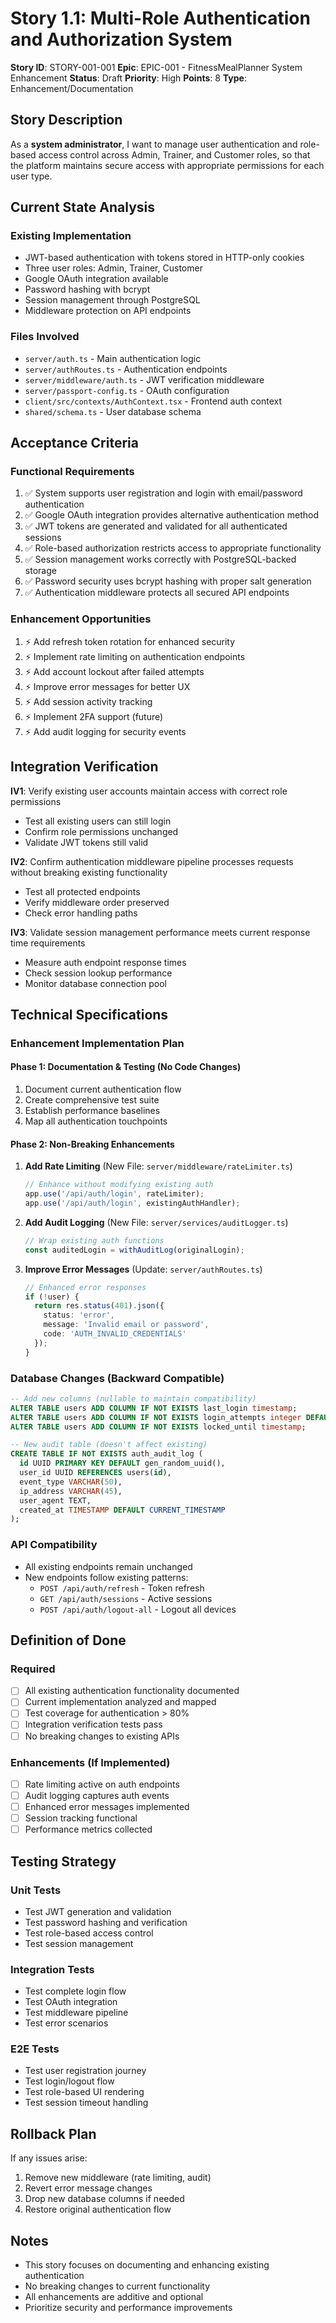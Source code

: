 # Story 1.1: Multi-Role Authentication and Authorization System

**Story ID**: STORY-001-001
**Epic**: EPIC-001 - FitnessMealPlanner System Enhancement
**Status**: Draft
**Priority**: High
**Points**: 8
**Type**: Enhancement/Documentation

## Story Description

As a **system administrator**,
I want to manage user authentication and role-based access control across Admin, Trainer, and Customer roles,
so that the platform maintains secure access with appropriate permissions for each user type.

## Current State Analysis

### Existing Implementation
- JWT-based authentication with tokens stored in HTTP-only cookies
- Three user roles: Admin, Trainer, Customer
- Google OAuth integration available
- Password hashing with bcrypt
- Session management through PostgreSQL
- Middleware protection on API endpoints

### Files Involved
- `server/auth.ts` - Main authentication logic
- `server/authRoutes.ts` - Authentication endpoints
- `server/middleware/auth.ts` - JWT verification middleware
- `server/passport-config.ts` - OAuth configuration
- `client/src/contexts/AuthContext.tsx` - Frontend auth context
- `shared/schema.ts` - User database schema

## Acceptance Criteria

### Functional Requirements
1. ✅ System supports user registration and login with email/password authentication
2. ✅ Google OAuth integration provides alternative authentication method
3. ✅ JWT tokens are generated and validated for all authenticated sessions
4. ✅ Role-based authorization restricts access to appropriate functionality
5. ✅ Session management works correctly with PostgreSQL-backed storage
6. ✅ Password security uses bcrypt hashing with proper salt generation
7. ✅ Authentication middleware protects all secured API endpoints

### Enhancement Opportunities
1. ⚡ Add refresh token rotation for enhanced security
2. ⚡ Implement rate limiting on authentication endpoints
3. ⚡ Add account lockout after failed attempts
4. ⚡ Improve error messages for better UX
5. ⚡ Add session activity tracking
6. ⚡ Implement 2FA support (future)
7. ⚡ Add audit logging for security events

## Integration Verification

**IV1**: Verify existing user accounts maintain access with correct role permissions
- Test all existing users can still login
- Confirm role permissions unchanged
- Validate JWT tokens still valid

**IV2**: Confirm authentication middleware pipeline processes requests without breaking existing functionality
- Test all protected endpoints
- Verify middleware order preserved
- Check error handling paths

**IV3**: Validate session management performance meets current response time requirements
- Measure auth endpoint response times
- Check session lookup performance
- Monitor database connection pool

## Technical Specifications

### Enhancement Implementation Plan

#### Phase 1: Documentation & Testing (No Code Changes)
1. Document current authentication flow
2. Create comprehensive test suite
3. Establish performance baselines
4. Map all authentication touchpoints

#### Phase 2: Non-Breaking Enhancements
1. **Add Rate Limiting** (New File: `server/middleware/rateLimiter.ts`)
   ```typescript
   // Enhance without modifying existing auth
   app.use('/api/auth/login', rateLimiter);
   app.use('/api/auth/login', existingAuthHandler);
   ```

2. **Add Audit Logging** (New File: `server/services/auditLogger.ts`)
   ```typescript
   // Wrap existing auth functions
   const auditedLogin = withAuditLog(originalLogin);
   ```

3. **Improve Error Messages** (Update: `server/authRoutes.ts`)
   ```typescript
   // Enhanced error responses
   if (!user) {
     return res.status(401).json({
       status: 'error',
       message: 'Invalid email or password',
       code: 'AUTH_INVALID_CREDENTIALS'
     });
   }
   ```

### Database Changes (Backward Compatible)
```sql
-- Add new columns (nullable to maintain compatibility)
ALTER TABLE users ADD COLUMN IF NOT EXISTS last_login timestamp;
ALTER TABLE users ADD COLUMN IF NOT EXISTS login_attempts integer DEFAULT 0;
ALTER TABLE users ADD COLUMN IF NOT EXISTS locked_until timestamp;

-- New audit table (doesn't affect existing)
CREATE TABLE IF NOT EXISTS auth_audit_log (
  id UUID PRIMARY KEY DEFAULT gen_random_uuid(),
  user_id UUID REFERENCES users(id),
  event_type VARCHAR(50),
  ip_address VARCHAR(45),
  user_agent TEXT,
  created_at TIMESTAMP DEFAULT CURRENT_TIMESTAMP
);
```

### API Compatibility
- All existing endpoints remain unchanged
- New endpoints follow existing patterns:
  - `POST /api/auth/refresh` - Token refresh
  - `GET /api/auth/sessions` - Active sessions
  - `POST /api/auth/logout-all` - Logout all devices

## Definition of Done

### Required
- [ ] All existing authentication functionality documented
- [ ] Current implementation analyzed and mapped
- [ ] Test coverage for authentication > 80%
- [ ] Integration verification tests pass
- [ ] No breaking changes to existing APIs

### Enhancements (If Implemented)
- [ ] Rate limiting active on auth endpoints
- [ ] Audit logging captures auth events
- [ ] Enhanced error messages implemented
- [ ] Session tracking functional
- [ ] Performance metrics collected

## Testing Strategy

### Unit Tests
- Test JWT generation and validation
- Test password hashing and verification
- Test role-based access control
- Test session management

### Integration Tests
- Test complete login flow
- Test OAuth integration
- Test middleware pipeline
- Test error scenarios

### E2E Tests
- Test user registration journey
- Test login/logout flow
- Test role-based UI rendering
- Test session timeout handling

## Rollback Plan

If any issues arise:
1. Remove new middleware (rate limiting, audit)
2. Revert error message changes
3. Drop new database columns if needed
4. Restore original authentication flow

## Notes

- This story focuses on documenting and enhancing existing authentication
- No breaking changes to current functionality
- All enhancements are additive and optional
- Prioritize security and performance improvements